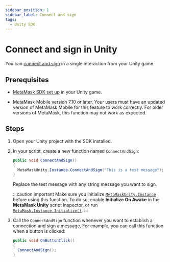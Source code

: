 ```yaml
---
sidebar_position: 1
sidebar_label: Connect and sign
tags:
  - Unity SDK
---
```


# Connect and sign in Unity

You can [connect and sign](../../javascript/sign-data/connect-and-sign.md) in a single interaction from your Unity game.

## Prerequisites

- [MetaMask SDK set up](../../../connect/metamask-sdk/gaming/unity.md) in your Unity game.

- MetaMask Mobile version 7.10 or later.
  Your users must have an updated version of MetaMask Mobile for this feature to work correctly.
  For older versions of MetaMask, this function may not work as expected.

## Steps

1. Open your Unity project with the SDK installed.

2. In your script, create a new function named `ConnectAndSign`:

   ```csharp
   public void ConnectAndSign()
   {
     MetaMaskUnity.Instance.ConnectAndSign("This is a test message");
   }
   ```

   Replace the test message with any string message you want to sign.

   :::caution important
   Make sure you initialize [`MetaMaskUnity.Instance`](../../../../reference/sdk-unity-api.md#instance)
   before using this function.
   To do so, enable **Initialize On Awake** in the **MetaMask Unity** script inspector, or run
   [`MetaMask.Instance.Initialize()`](../../../../reference/sdk-unity-api.md#initialize).
   :::

3. Call the `ConnectAndSign` function whenever you want to establish a connection and sign a message.
   For example, you can call this function when a button is clicked:

   ```csharp
   public void OnButtonClick()
   {
     ConnectAndSign();
   }
   ```
